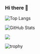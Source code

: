 ### Hi there 👋

![Top Langs](https://github-readme-stats.vercel.app/api/top-langs/?username=iamdineshkumar&layout=compact&langs_count=10)

![GitHub Stats](https://github-readme-stats.vercel.app/api?username=iamdineshkumar&count_private=true&show_icons=true&theme=monokai)

![](http://github-profile-summary-cards.vercel.app/api/cards/profile-details?username=iamdineshkumar&theme=default)

![trophy](https://github-profile-trophy.vercel.app/?username=iamdineshkumar)

<!--
**iamdineshkumar/IAmDineshKumar** is a ✨ _special_ ✨ repository because its `README.md` (this file) appears on your GitHub profile.

Here are some ideas to get you started:

- 🔭 I’m currently working on ...
- 🌱 I’m currently learning ...
- 👯 I’m looking to collaborate on ...
- 🤔 I’m looking for help with ...
- 💬 Ask me about ...
- 📫 How to reach me: ...
- 😄 Pronouns: ...
- ⚡ Fun fact: ...
-->
